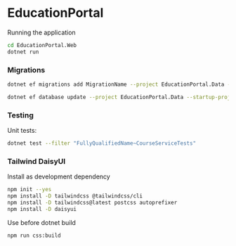 # EducationPortal

Running the application
```bash
cd EducationPortal.Web
dotnet run
```


### Migrations

```bash
dotnet ef migrations add MigrationName --project EducationPortal.Data -o Migrations --startup-project EducationPortal.Web

dotnet ef database update --project EducationPortal.Data --startup-project EducationPortal.Web
```

### Testing
Unit tests:
```bash
dotnet test --filter "FullyQualifiedName~CourseServiceTests"
```

### Tailwind DaisyUI
Install as development dependency
```bash
npm init --yes
npm install -D tailwindcss @tailwindcss/cli
npm install -D tailwindcss@latest postcss autoprefixer
npm install -D daisyui
```

Use before dotnet build
```bash
npm run css:build
```